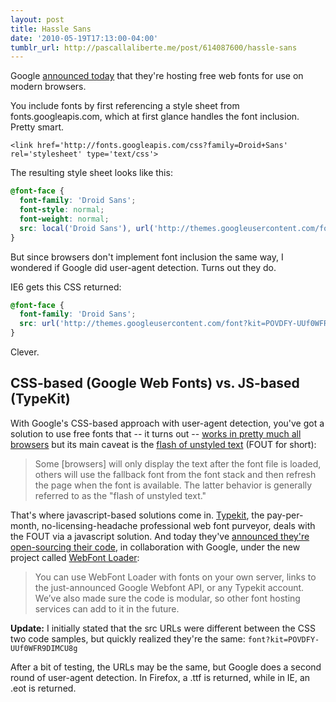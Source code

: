 ```yaml
---
layout: post
title: Hassle Sans
date: '2010-05-19T17:13:00-04:00'
tumblr_url: http://pascallaliberte.me/post/614087600/hassle-sans
---
```


Google [announced today](http://googlecode.blogspot.com/2010/05/introducing-google-font-api-google-font.html) that they're hosting free web fonts for use on modern browsers.

You include fonts by first referencing a style sheet from fonts.googleapis.com, which at first glance handles the font inclusion.  Pretty smart.

~~~~~~ markup
<link href='http://fonts.googleapis.com/css?family=Droid+Sans' rel='stylesheet' type='text/css'>
~~~~~~

The resulting style sheet looks like this:

~~~~~~ css
@font-face {
  font-family: 'Droid Sans';
  font-style: normal;
  font-weight: normal;
  src: local('Droid Sans'), url('http://themes.googleusercontent.com/font?kit=POVDFY-UUf0WFR9DIMCU8g') format('truetype');
}
~~~~~~

But since browsers don't implement font inclusion the same way, I wondered if Google did user-agent detection.  Turns out they do.

IE6 gets this CSS returned:

~~~~~~ css
@font-face {
  font-family: 'Droid Sans';
  src: url('http://themes.googleusercontent.com/font?kit=POVDFY-UUf0WFR9DIMCU8g');
}
~~~~~~

Clever.

## CSS-based (Google Web Fonts) vs. JS-based (TypeKit)

With Google's CSS-based approach with user-agent detection, you've got a solution to use free fonts that -- it turns out -- [works in pretty much all browsers](http://webfonts.info/wiki/index.php?title=%40font-face_browser_support) but its main caveat is the [flash of unstyled text](http://code.google.com/apis/webfonts/faq.html#While_Loading) (FOUT for short):

> Some [browsers] will only display the text after the font file is loaded, others will use the fallback font from the font stack and then refresh the page when the font is available. The latter behavior is generally referred to as the "flash of unstyled text."

That's where javascript-based solutions come in. [Typekit](http://typekit.com/), the pay-per-month, no-licensing-headache professional web font purveyor, deals with the FOUT via a javascript solution. And today they've [announced they're open-sourcing their code](http://www.webmonkey.com/2010/05/google-typekit-join-up-to-improve-web-fonts/), in collaboration with Google, under the new project called [WebFont Loader](http://code.google.com/apis/webfonts/docs/webfont_loader.html):

> You can use WebFont Loader with fonts on your own server, links to the just-announced Google Webfont API, or any Typekit account. We’ve also made sure the code is modular, so other font hosting services can add to it in the future.

**Update:** I initially stated that the src URLs were different between the CSS two code samples, but quickly realized they're the same: `font?kit=POVDFY-UUf0WFR9DIMCU8g`

After a bit of testing, the URLs may be the same, but Google does a second round of user-agent detection. In Firefox, a .ttf is returned, while in IE, an .eot is returned.